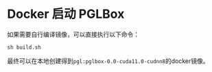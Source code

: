 # Docker 启动 PGLBox

如果需要自行编译镜像，可以直接执行以下命令：
```
sh build.sh
```

最终可以在本地创建得到`pgl:pglbox-0.0-cuda11.0-cudnn8`的docker镜像。
